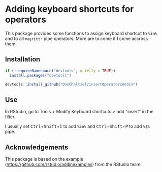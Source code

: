 Adding keyboard shortcuts for operators
==============

This package provides some functions to assign keyboard shortcut to `%in%` and to all `magrittr` pipe operators. More are to come if I come accross them.

Installation
------------

```r
if (!requireNamespace("devtools", quietly = TRUE))
  install.packages("devtools")

devtools::install_github("DanChaltiel/insertOperatorsAddin")
```

Use
----------------

In RStudio, go to Tools > Modify Keyboard shortcuts > add "insert" in the filter.

I usually set <kbd>Ctrl</kbd>+<kbd>Shift</kbd>+<kbd>I</kbd> to add `%in%` and <kbd>Ctrl</kbd>+<kbd>Shift</kbd>+<kbd>P</kbd> to add `%$%` pipe.


Acknowledgements
----------------

This package is based on the example (https://github.com/rstudio/addinexamples) from the RStudio team. 